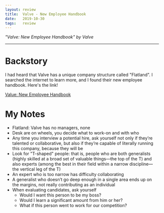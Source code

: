 ```yaml
---
layout: review
title:  Valve - New Employee Handbook
date:   2019-10-30 
tags:   review
---
```


_"Valve: New Employee Handbook" by Valve_

---

# Backstory

I had heard that Valve has a unique company structure called "Flatland". I searched the internet to learn more, and I found their new employee handbook. Here's the link!

[Value: New Employee Handbook](https://steamcdn-a.akamaihd.net/apps/valve/Valve_NewEmployeeHandbook.pdf)

# My Notes

- Flatland: Valve has no managers, none
- Desk are on wheels, you decide what to work-on and with who
- Any time you interview a potential hire, ask yourself not only if they’re talented or collaborative, but also if they’re capable of literally running this company, because they will be
- Look for "T-shaped" people: that is, people who are both generalists (highly skilled at a broad set of valuable things—the top of the T) and also experts (among the best in their field within a narrow discipline—the vertical leg of the T)
- An expert who is too narrow has difficulty collaborating
- A generalist who doesn’t go deep enough in a single area ends up on the margins, not really contributing as an individual
- When evaluating candidates, ask yourself
    - Would I want this person to be my boss?
    - Would I learn a significant amount from him or her?
    - What if this person went to work for our competition?
